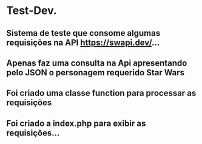 # Test-Dev.
## Sistema de teste que consome algumas requisições na API https://swapi.dev/...
## Apenas faz uma consulta na Api apresentando pelo JSON o personagem requerido Star Wars
## Foi criado uma classe function para processar as requisições
## Foi criado a index.php para exibir as requisições...
